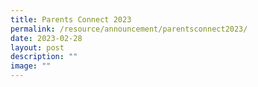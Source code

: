 ```yaml
---
title: Parents Connect 2023
permalink: /resource/announcement/parentsconnect2023/
date: 2023-02-28
layout: post
description: ""
image: ""
---
```

